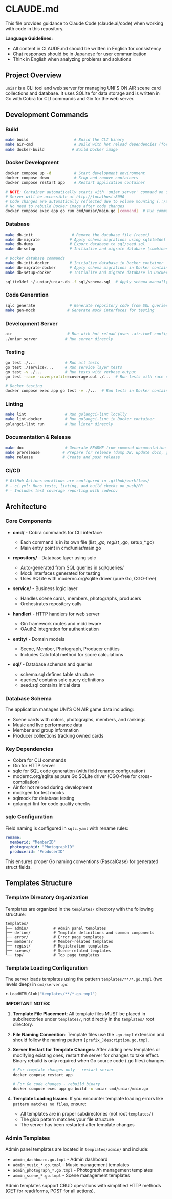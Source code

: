 # CLAUDE.md

This file provides guidance to Claude Code (claude.ai/code) when working with code in this repository.

**Language Guidelines:**

- All content in CLAUDE.md should be written in English for consistency
- Chat responses should be in Japanese for user communication
- Think in English when analyzing problems and solutions

## Project Overview

`uniar` is a CLI tool and web server for managing UNI'S ON AIR scene card collections and database. It uses SQLite for data storage and is written in Go with Cobra for CLI commands and Gin for the web server.

## Development Commands

### Build
```bash
make build                    # Build the CLI binary
make air-cmd                  # Build with hot reload dependencies (for development)
make docker-build            # Build Docker image
```

### Docker Development
```bash
docker compose up -d          # Start development environment
docker compose down           # Stop and remove containers
docker compose restart app    # Restart application container

# NOTE: Container automatically starts with 'uniar server' command on startup
# Server will be accessible at http://localhost:8090
# Code changes are automatically reflected due to volume mounting (.:/app)
# No need to rebuild Docker image after code changes
docker compose exec app go run cmd/uniar/main.go [command]  # Run commands in container
```

### Database
```bash
make db-init                 # Remove the database file (reset)
make db-migrate             # Apply schema migrations using sqlite3def
make db-dump                # Export database to sql/seed.sql
make db-setup               # Initialize and migrate database (combines db-init + db-migrate)

# Docker database commands
make db-init-docker         # Initialize database in Docker container
make db-migrate-docker      # Apply schema migrations in Docker container
make db-setup-docker        # Initialize and migrate database in Docker container

sqlite3def ~/.uniar/uniar.db -f sql/schema.sql  # Apply schema manually
```

### Code Generation
```bash
sqlc generate               # Generate repository code from SQL queries
make gen-mock              # Generate mock interfaces for testing
```

### Development Server
```bash
air                        # Run with hot reload (uses .air.toml config)
./uniar server            # Run server directly
```

### Testing
```bash
go test ./...             # Run all tests
go test ./service/...     # Run service layer tests
go test -v ./...          # Run tests with verbose output
go test -race -coverprofile=coverage.out ./...  # Run tests with race detection and coverage

# Docker testing
docker compose exec app go test -v ./...  # Run tests in Docker container
```

### Linting
```bash
make lint                 # Run golangci-lint locally
make lint-docker          # Run golangci-lint in Docker container
golangci-lint run         # Run linter directly
```

### Documentation & Release
```bash
make doc                  # Generate README from command documentation
make prerelease          # Prepare for release (dump DB, update docs, generate changelog)
make release             # Create and push release
```

### CI/CD
```bash
# GitHub Actions workflows are configured in .github/workflows/
# - ci.yml: Runs tests, linting, and build checks on push/PR
# - Includes test coverage reporting with codecov
```

## Architecture

### Core Components

- **cmd/** - Cobra commands for CLI interface
  - Each command is in its own file (list_*.go, regist_*.go, setup_*.go)
  - Main entry point in cmd/uniar/main.go

- **repository/** - Database layer using sqlc
  - Auto-generated from SQL queries in sql/queries/
  - Mock interfaces generated for testing
  - Uses SQLite with modernc.org/sqlite driver (pure Go, CGO-free)

- **service/** - Business logic layer
  - Handles scene cards, members, photographs, producers
  - Orchestrates repository calls

- **handler/** - HTTP handlers for web server
  - Gin framework routes and middleware
  - OAuth2 integration for authentication

- **entity/** - Domain models
  - Scene, Member, Photograph, Producer entities
  - Includes CalcTotal method for score calculations

- **sql/** - Database schemas and queries
  - schema.sql defines table structure
  - queries/ contains sqlc query definitions
  - seed.sql contains initial data

### Database Schema

The application manages UNI'S ON AIR game data including:
- Scene cards with colors, photographs, members, and rankings
- Music and live performance data
- Member and group information
- Producer collections tracking owned cards

### Key Dependencies

- Cobra for CLI commands
- Gin for HTTP server
- sqlc for SQL code generation (with field rename configuration)
- modernc.org/sqlite as pure Go SQLite driver (CGO-free for cross-compilation)
- Air for hot reload during development
- mockgen for test mocks
- sqlmock for database testing
- golangci-lint for code quality checks

### sqlc Configuration

Field naming is configured in `sqlc.yaml` with rename rules:
```yaml
rename:
  memberid: "MemberID"
  photographid: "PhotographID"
  producerid: "ProducerID"
```

This ensures proper Go naming conventions (PascalCase) for generated struct fields.

## Templates Structure

### Template Directory Organization

Templates are organized in the `templates/` directory with the following structure:
```
templates/
├── admin/           # Admin panel templates
├── define/          # Template definitions and common components
├── error/           # Error page templates
├── members/         # Member-related templates
├── regist/          # Registration templates
├── scenes/          # Scene-related templates
└── top/             # Top page templates
```

### Template Loading Configuration

The server loads templates using the pattern `templates/**/*.go.tmpl` (two levels deep) in `cmd/server.go`:
```go
r.LoadHTMLGlob("templates/**/*.go.tmpl")
```

**IMPORTANT NOTES:**

1. **Template File Placement**: All template files MUST be placed in subdirectories under `templates/`, not directly in the `templates/` root directory.

2. **File Naming Convention**: Template files use the `.go.tmpl` extension and should follow the naming pattern `[prefix_]description.go.tmpl`.

3. **Server Restart for Template Changes**: After adding new templates or modifying existing ones, restart the server for changes to take effect. Binary rebuild is only required when Go source code (.go files) changes:
   ```bash
   # For template changes only - restart server
   docker compose restart app

   # For Go code changes - rebuild binary
   docker compose exec app go build -o uniar cmd/uniar/main.go
   ```

4. **Template Loading Issues**: If you encounter template loading errors like `pattern matches no files`, ensure:
   - All templates are in proper subdirectories (not root `templates/`)
   - The glob pattern matches your file structure
   - The server has been restarted after template changes

### Admin Templates

Admin panel templates are located in `templates/admin/` and include:
- `admin_dashboard.go.tmpl` - Admin dashboard
- `admin_music_*.go.tmpl` - Music management templates
- `admin_photograph_*.go.tmpl` - Photograph management templates
- `admin_scene_*.go.tmpl` - Scene management templates

Admin templates support CRUD operations with simplified HTTP methods (GET for read/forms, POST for all actions).